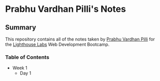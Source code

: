 # Prabhu Vardhan Pilli's Notes

## Summary

This repository contains all of the notes taken by [Prabhu Vardhan Pilli](https://github.com/S550Stang/lighthouse-web-notes/blob/master/README.md) for the [Lighthouse Labs](https://www.lighthouselabs.ca/) Web Development Bootcamp.

### Table of Contents

- Week 1
  - Day 1
